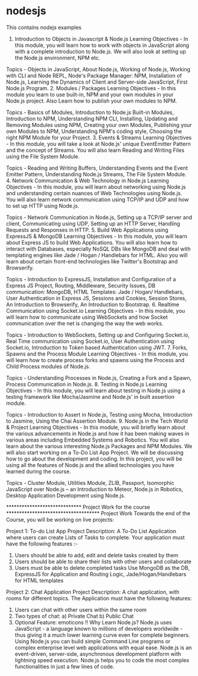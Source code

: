 # nodesjs
This contains nodejs examples
1. Introduction to Objects in Javascript & Node.js
Learning Objectives - In this module, you will learn how to work with objects in JavaScript along with a complete introduction to Node.js. We will also look at setting up the Node.js environment, NPM etc. 

Topics - Objects in JavaScript, About Node.js, Working of Node.js, Working with CLI and Node REPL,  Node's Package Manager: NPM, Installation of Node.js, Learning the Dynamics of Client and Server-side JavaScript, First Node.js Program.
2. Modules / Packages
Learning Objectives - In this module you learn to use built-in, NPM and your own modules in your Node.js project. Also Learn how to publish your own modules to NPM. 

Topics - Basics of Modules, Introduction to Node.js Built-in Modules, Introduction to NPM, Understanding NPM CLI, Installing, Updating and Removing Modules using NPM, Creating your own Modules, Publishing your own Modules to NPM, Understanding NPM's coding style, Choosing the right NPM Module for your Project.
3. Events & Streams
Learning Objectives - In this module, you will take a look at Node.js' unique EventEmitter Pattern and the concept of Streams. You will also learn Reading and Writing Files using the File System Module.

Topics - Reading and Writing Buffers, Understanding Events and the Event Emitter Pattern, Understanding Node.js Streams, The File System Module.
4. Network Communication & Web Technology in Node.js
Learning Objectives - In this module, you will learn about networking using Node.js and understanding certain nuances of Web Technologies using Node.js. You will also learn network communication using TCP/IP and UDP and how to set up HTTP using Node.js.

Topics - Network Communication in Node.js, Setting up a TCP/IP server and client, Communicating using UDP, Setting up an HTTP Server, Handling Requests and Responses in HTTP.
5. Build Web Applications using ExpressJS & MongoDB
Learning Objectives - In this module, you will learn about Express JS to build Web Applications. You will also learn how to interact with Databases, especially NoSQL DBs like MongoDB and deal with templating engines like Jade / Hogan / Handlebars for HTML. Also you will learn about certain front-end technologies like Twitter's Bootstrap and Browserify.

Topics - Introduction to ExpressJS, Installation and Configuration of a Express JS Project, Routing, Middleware, Security Issues, DB communication: MongoDB, HTML Templates: Jade / Hogan/ Handlebars, User Authentication in Express JS, Sessions and Cookies, Session Stores, An Introduction to Browserify, An Introduction to Bootstrap.
6. Realtime Communication using Socket.io
Learning Objectives - In this module, you will learn how to communicate using WebSockets and how Socket communication over the net is changing the way the web works. 

Topics - Introduction to WebSockets, Setting up and Configuring Socket.io, Real Time communication using Socket.io, User Authentication using Socket.io, Introduction to Token based Authentication using JWT.
7. Forks, Spawns and the Process Module
Learning Objectives - In this module, you will learn how to create process forks and spawns using the Process and Child Process modules of Node.js.

Topics - Understanding Processes in Node.js, Creating a Fork and a Spawn, Process Communication in Node.js.
8. Testing in Node.js
Learning Objectives - In this module, you will learn about testing in Node.js using a testing framework like Mocha/Jasmine and Node.js' in built assertion module. 

Topics - Introduction to Assert in Node.js, Testing using Mocha, Introduction to Jasmine, Using the Chai Assertion Module.
9. Node.js in the Tech World & Project
Learning Objectives - In this module, you will briefly learn about the various advancements in Node.js and how it has been making waves in various areas including Embedded Systems and Robotics. You will also learn about the various interesting Node.js Packages and NPM Modules. 
We will also start working on a To-Do List App Project. We will be discussing how to go about the development and coding. In this project, you will be using all the features of Node.js and the allied technologies you have learned during the course.

Topics - Cluster Module, Utilities Module, ZLIB, Passport, Isomorphic JavaScript over Node.js – an Introduction to Meteor, Node.js in Robotics, Desktop Application Development using Node.js.

*****************************  Project Work for the course ************************************
Project Work
Towards the end of the Course, you will be working on live projects:

Project 1:  To-do List App
Project Description: A To-Do List Application where users can create Lists of Tasks to complete. Your application must have the following features :-
1. Users should be able to add, edit and delete tasks created by them
2. Users should be able to share their lists with other users and collaborate
3. Users must be able to delete completed tasks
Use MongoDB as the DB, ExpressJS for Application and Routing Logic, Jade/Hogan/Handlebars for HTML templates   
                   
Project 2:  Chat Application
Project Description: A chat application, with rooms for different topics. The Application must have the following features:
1. Users can chat with other users within the same room
2. Two types of chat: a) Private Chat b) Public Chat
3. Optional Feature: emoticons !!
Why Learn Node.js?
Node.js uses JavaScript - a language known to millions of developers worldwide - thus giving it a much lower learning curve even for complete beginners. Using Node.js you can build simple Command Line programs or complex enterprise level web applications with equal ease. Node.js is an event-driven, server-side, asynchronous development platform with lightning speed execution. Node.js helps you to code the most complex functionalities in just a few lines of code.
